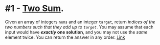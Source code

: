 # #1 - [Two Sum](./two-sum).
Given an array of integers `nums` and an integer `target`, return _indices of the two numbers such that they add up to `target`_. You may assume that each input would have **_exactly_ one solution**, and you may not use the _same_ element twice. You can return the answer in any order. 
[Link](./two-sum)

